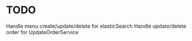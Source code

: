 TODO
========

Handle menu create/update/delete for elasticSearch
Handle update/delete order for UpdateOrderService
